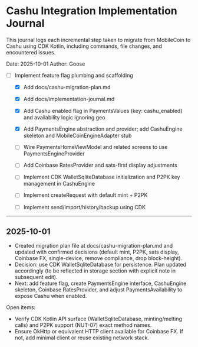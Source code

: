 # Cashu Integration Implementation Journal

This journal logs each incremental step taken to migrate from MobileCoin to Cashu using CDK Kotlin, including commands, file changes, and encountered issues.

Date: 2025-10-01
Author: Goose
- [ ] Implement feature flag plumbing and scaffolding
  - [x] Add docs/cashu-migration-plan.md
  - [x] Add docs/implementation-journal.md
  - [x] Add Cashu enabled flag in PaymentsValues (key: cashu_enabled) and availability logic ignoring geo
  - [x] Add PaymentsEngine abstraction and provider; add CashuEngine skeleton and MobileCoinEngineAdapter stub
  - [ ] Wire PaymentsHomeViewModel and related screens to use PaymentsEngineProvider
  - [ ] Add Coinbase RatesProvider and sats-first display adjustments
  - [ ] Implement CDK WalletSqliteDatabase initialization and P2PK key management in CashuEngine
  - [ ] Implement createRequest with default mint + P2PK
  - [ ] Implement send/import/history/backup using CDK


---

## 2025-10-01

- Created migration plan file at docs/cashu-migration-plan.md and updated with confirmed decisions (default mint, P2PK, sats display, Coinbase FX, single-device, remove compliance, drop block-height).
- Decision: use CDK WalletSqliteDatabase for persistence. Plan updated accordingly (to be reflected in storage section with explicit note in subsequent edit).
- Next: add feature flag, create PaymentsEngine interface, CashuEngine skeleton, Coinbase RatesProvider, and adjust PaymentsAvailability to expose Cashu when enabled.

Open items:
- Verify CDK Kotlin API surface (WalletSqliteDatabase, minting/melting calls) and P2PK support (NUT-07) exact method names.
- Ensure OkHttp or equivalent HTTP client available for Coinbase FX. If not, add minimal client or reuse existing network stack.
